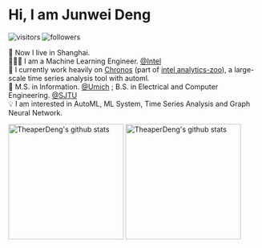 # Hi, I am Junwei Deng

![visitors](https://visitor-badge.glitch.me/badge?page_id=theaperdeng.theaperdeng) ![followers](https://img.shields.io/github/followers/theaperdeng)

🏡 Now I live in Shanghai.<br>
👨🏽‍💻 I am a Machine Learning Engineer. [@Intel](https://www.intel.com)<br>
🚀 I currently work heavily on [Chronos](https://analytics-zoo.readthedocs.io/en/latest/doc/Chronos/Overview/chronos.html) (part of [intel analytics-zoo](https://analytics-zoo.readthedocs.io/en/latest/index.html)), a large-scale time series analysis tool with automl. <br>
🏫 M.S. in Information. [@Umich](https://www.si.umich.edu/) ; B.S. in Electrical and Computer Engineering. [@SJTU](https://www.sjtu.edu.cn/)<br>
💡  I am interested in AutoML, ML System, Time Series Analysis and Graph Neural Network. <br>

<p align="left">
<img alt="TheaperDeng's github stats" height='230' src="https://github-readme-stats.vercel.app/api?username=theaperdeng&show_icons=true&include_all_commits=true">
<img alt="TheaperDeng's github stats" height='230' src="https://github-readme-stats.vercel.app/api/top-langs/?username=theaperdeng">
</p>

